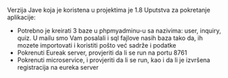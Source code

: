 Verzija Jave koja je koristena u projektima je 1.8
Uputstva za pokretanje aplikacije:
- Potrebno je kreirati 3 baze u phpmyadminu-u sa nazivima: user, inquiry, quiz. U mailu smo Vam posalali i sql fajlove nasih baza tako da,
ih mozete importovati i koristiti pošto već sadrže i podatke
- Pokrenuti Eureak server, provjeriti da li se run na portu 8761
- Pokrenuti microservice, i provjeriti da li se run, kao i da li je izvršena registracija na eureka server
